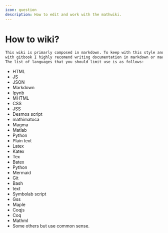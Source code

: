 ```yaml
---
icon: question
description: How to edit and work with the mathwiki.
---
```


# How to wiki?

```markdown
This wiki is primarly composed in markdown. To keep with this style and to stay compatiable
with gitbook I highly recomend writing documentation in markdown or markdown adjacent languages.
The list of languages that you should limit use is as follows:

```

* HTML
* JS
* JSON
* Markdown
* Ipynb
* MHTML
* CSS
* JSS
* Desmos script
* mathimatoca
* Magma
* Matlab
* Python
* Plain text
* Latex
* Katex
* Tex
* Batex
* Python
* Mermaid
* Git
* Bash
* text
* Symbolab script
* Gss
* Maple
* Coqjs
* Coq
* Mathml
* Some others but use common sense.
